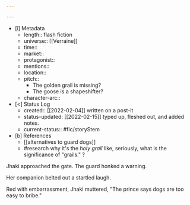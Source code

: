 ```yaml
---

---
```


- [i] Metadata
	- length:: flash fiction
	- universe:: [[Verraine]]
	- time::
	- market::
	- protagonist::
	- mentions::
	- location::
	- pitch:: 
		- The golden grail is missing? 
		- The goose is a shapeshifter? 
	- character-arc::
- [<]  Status Log
	-  created:: [[2022-02-04]]  written on a post-it
	-  status-updated: [[2022-02-15]] typed up, fleshed out, and added notes. 
	- current-status:: #fic/storyStem 
- [b] References
	- [[alternatives to guard dogs]]
	- #research why it's the _holy grail_ like, seriously, what is the significance of "grails." ? 

Jhaki approached the gate. The guard honked a warning.

Her companion belted out a startled laugh. 

Red with embarrassment, Jhaki muttered, "The prince says dogs are too easy to bribe."